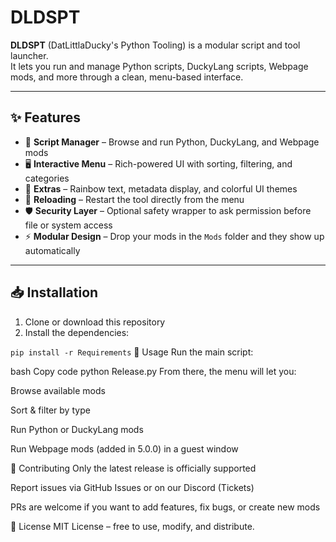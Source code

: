 # DLDSPT

**DLDSPT** (DatLittlaDucky's Python Tooling) is a modular script and tool launcher.  
It lets you run and manage Python scripts, DuckyLang scripts, Webpage mods, and more through a clean, menu-based interface.  

---

## ✨ Features

- 📜 **Script Manager** – Browse and run Python, DuckyLang, and Webpage mods  
- 🖥️ **Interactive Menu** – Rich-powered UI with sorting, filtering, and categories  
- 🎨 **Extras** – Rainbow text, metadata display, and colorful UI themes  
- 🔄 **Reloading** – Restart the tool directly from the menu  
- 🛡️ **Security Layer** – Optional safety wrapper to ask permission before file or system access  
- ⚡ **Modular Design** – Drop your mods in the `Mods` folder and they show up automatically  

---

## 📥 Installation

1. Clone or download this repository  
2. Install the dependencies:  

```pip install -r Requirements```
🚀 Usage
Run the main script:

bash
Copy code
python Release.py
From there, the menu will let you:

Browse available mods

Sort & filter by type

Run Python or DuckyLang mods

Run Webpage mods (added in 5.0.0) in a guest window

🔧 Contributing
Only the latest release is officially supported

Report issues via GitHub Issues or on our Discord (Tickets)

PRs are welcome if you want to add features, fix bugs, or create new mods

📜 License
MIT License – free to use, modify, and distribute.

